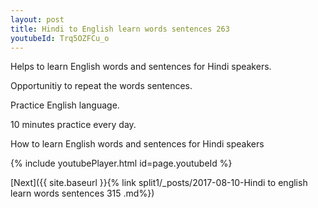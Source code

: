 ```yaml
---
layout: post
title: Hindi to English learn words sentences 263 
youtubeId: Trq5OZFCu_o
---
```

 
 
Helps to learn English words and sentences for Hindi speakers.

Opportunitiy to repeat the words sentences. 

Practice English language. 
 
10 minutes practice every day. 
 
How to learn English words and sentences for Hindi speakers 
 
{% include youtubePlayer.html id=page.youtubeId %}
 
 
[Next]({{ site.baseurl }}{% link  split1/_posts/2017-08-10-Hindi to english learn words sentences 315 .md%})
 
